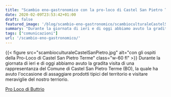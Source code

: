 ```yaml
---
title: "Scambio eno-gastronomico con la pro-loco di Castel San Pietro Terme (BO)"
date: 2020-02-09T23:53:42+01:00
draft: false
featured_image: '/blog/scambio-eno-gastronomico/scambioculturaleCastelSanPietro.jpg'
summary: "Durante la giornata di ieri e di oggi abbiamo avuto la gradita visita di ..."
tags: ["comunicazioni"]
url: '/scambio-eno-gastronomico/'
---
```


{{< figure src="scambioculturaleCastelSanPietro.jpg" alt="con gli ospiti della Pro-Loco di Castel San Pietro Terme" class="w-60 fl" >}}
Durante la giornata di ieri e di oggi abbiamo avuto la gradita visita di una rappresentanza del Comune di Castel San Pietro Terme (BO), la quale ha avuto l'occasione di assaggiare prodotti tipici del territorio e visitare meraviglie del nostro terriorio.

[Pro Loco di Buttrio](https://www.facebook.com/buttrio/posts/3254359437914643)
